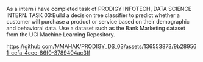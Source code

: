 As a intern i have completed task of PRODIGY INFOTECH, DATA SCIENCE INTERN. TASK 03:Build a decision tree classifier to predict whether a customer will purchase a product or service based on their demographic and behavioral data. Use a dataset such as the Bank Marketing dataset from the UCI Machine Learning Repository.


https://github.com/MMAHAK/PRODIGY_DS_03/assets/136553873/9b289561-cefa-4cee-86f0-3789404ac3ff

